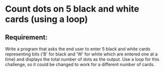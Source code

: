 # Count dots on 5 black and white cards (using a loop)

## Requirement:

Write a program that asks the end user to enter 5 black and white cards representing bits ('B' for black and 'W' for white which are entered one at a time) and displays the total number of dots as the output. Use a loop for this challenge, so it could be changed to work for a different number of cards.